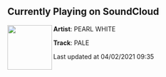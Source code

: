 ## Currently Playing on SoundCloud

[<img align="left" width="100" src="https://i1.sndcdn.com/artworks-000303900249-ulzocc-t500x500.jpg">](https://soundcloud.com/pearlywhite/pale?in=pearlywhite/sets/new-song-coming-late-may-early)

**Artist**: PEARL WHITE 

**Track**: PALE

Last updated at 04/02/2021 09:35

